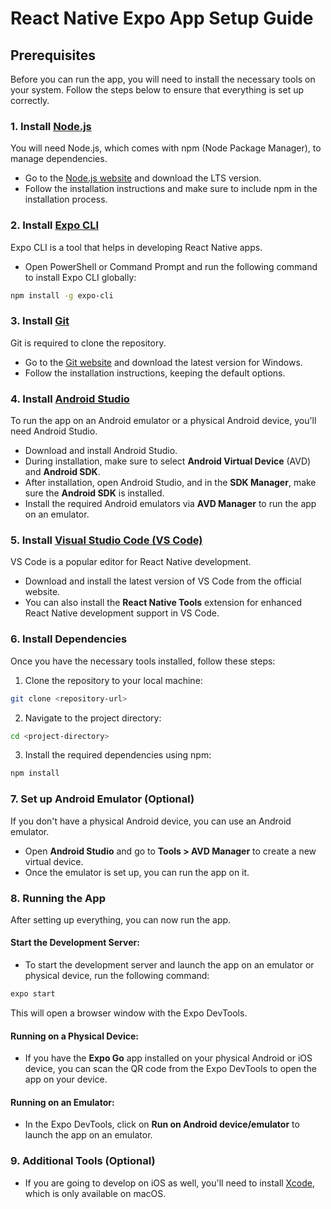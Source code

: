 # React Native Expo App Setup Guide

## Prerequisites

Before you can run the app, you will need to install the necessary tools on your system. Follow the steps below to ensure that everything is set up correctly.

### 1. Install [Node.js](https://nodejs.org/)

You will need Node.js, which comes with npm (Node Package Manager), to manage dependencies.

* Go to the [Node.js website](https://nodejs.org/) and download the LTS version.
* Follow the installation instructions and make sure to include npm in the installation process.

### 2. Install [Expo CLI](https://docs.expo.dev/get-started/installation/)

Expo CLI is a tool that helps in developing React Native apps.

* Open PowerShell or Command Prompt and run the following command to install Expo CLI globally:

```bash
npm install -g expo-cli
```

### 3. Install [Git](https://git-scm.com/)

Git is required to clone the repository.

* Go to the [Git website](https://git-scm.com/) and download the latest version for Windows.
* Follow the installation instructions, keeping the default options.

### 4. Install [Android Studio](https://developer.android.com/studio)

To run the app on an Android emulator or a physical Android device, you'll need Android Studio.

* Download and install Android Studio.
* During installation, make sure to select **Android Virtual Device** (AVD) and **Android SDK**.
* After installation, open Android Studio, and in the **SDK Manager**, make sure the **Android SDK** is installed.
* Install the required Android emulators via **AVD Manager** to run the app on an emulator.

### 5. Install [Visual Studio Code (VS Code)](https://code.visualstudio.com/)

VS Code is a popular editor for React Native development.

* Download and install the latest version of VS Code from the official website.
* You can also install the **React Native Tools** extension for enhanced React Native development support in VS Code.

### 6. Install Dependencies

Once you have the necessary tools installed, follow these steps:

1. Clone the repository to your local machine:

```bash
git clone <repository-url>
```

2. Navigate to the project directory:

```bash
cd <project-directory>
```

3. Install the required dependencies using npm:

```bash
npm install
```

### 7. Set up Android Emulator (Optional)

If you don't have a physical Android device, you can use an Android emulator.

* Open **Android Studio** and go to **Tools > AVD Manager** to create a new virtual device.
* Once the emulator is set up, you can run the app on it.

### 8. Running the App

After setting up everything, you can now run the app.

#### Start the Development Server:

* To start the development server and launch the app on an emulator or physical device, run the following command:

```bash
expo start
```

This will open a browser window with the Expo DevTools.

#### Running on a Physical Device:

* If you have the **Expo Go** app installed on your physical Android or iOS device, you can scan the QR code from the Expo DevTools to open the app on your device.

#### Running on an Emulator:

* In the Expo DevTools, click on **Run on Android device/emulator** to launch the app on an emulator.

### 9. Additional Tools (Optional)

* If you are going to develop on iOS as well, you'll need to install [Xcode](https://developer.apple.com/xcode/), which is only available on macOS.
